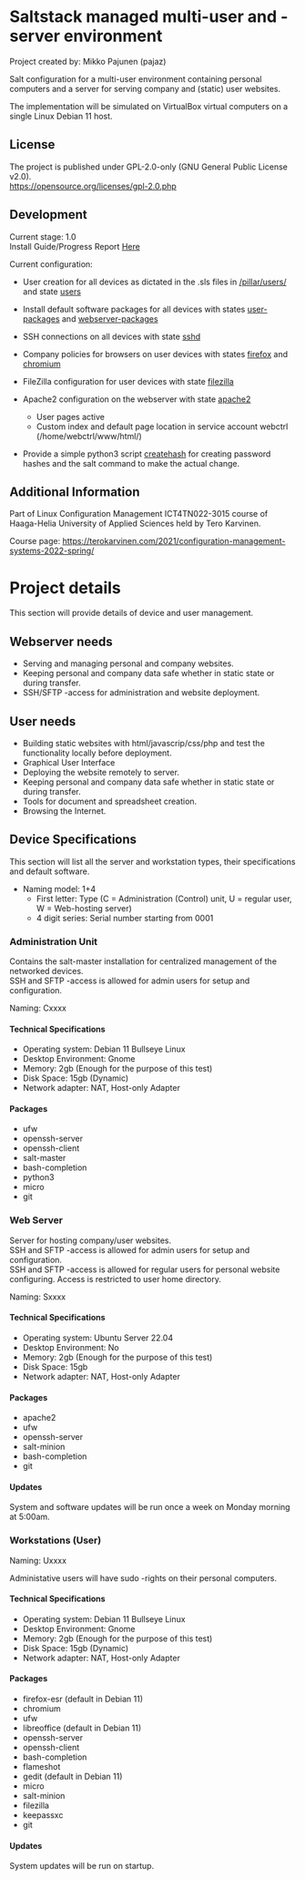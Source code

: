 # Saltstack managed multi-user and -server environment

Project created by: Mikko Pajunen (pajaz)  

Salt configuration for a multi-user environment containing personal computers and a server for serving company and (static) user websites.

The implementation will be simulated on VirtualBox virtual computers on a single Linux Debian 11 host. 

## License 

The project is published under GPL-2.0-only (GNU General Public License v2.0).  
https://opensource.org/licenses/gpl-2.0.php   

## Development

Current stage: 1.0   
Install Guide/Progress Report [Here](Installation.md)

Current configuration:  
- User creation for all devices as dictated in the .sls files in [/pillar/users/](module/pillar/users) and state [users](module/salt/users) 
- Install default software packages for all devices with states [user-packages](module/salt/user-packages) and [webserver-packages](module/salt/webserver-packages)
- SSH connections on all devices with state [sshd](module/salt/sshd)  
    
- Company policies for browsers on user devices with states [firefox](module/salt/firefox) and [chromium](module/salt/chromium)
- FileZilla configuration for user devices with state [filezilla](module/salt/filezilla)  
    
- Apache2 configuration on the webserver with state [apache2](module/salt/apache2)
    - User pages active
    - Custom index and default page location in service account webctrl (/home/webctrl/www/html/)  
    
- Provide a simple python3 script [createhash](module/Scripts/createhash) for creating password hashes and the salt command to make the actual change.  

## Additional Information

Part of Linux Configuration Management ICT4TN022-3015 course of Haaga-Helia University of Applied Sciences held by Tero Karvinen.  

Course page: https://terokarvinen.com/2021/configuration-management-systems-2022-spring/  
  
# Project details

This section will provide details of device and user management.  

## Webserver needs

- Serving and managing personal and company websites.
- Keeping personal and company data safe whether in static state or during transfer. 
- SSH/SFTP -access for administration and website deployment.

## User needs

- Building static websites with html/javascrip/css/php and test the functionality locally before deployment.  
- Graphical User Interface
- Deploying the website remotely to server.  
- Keeping personal and company data safe whether in static state or during transfer.  
- Tools for document and spreadsheet creation.  
- Browsing the Internet.  
  
## Device Specifications  

This section will list all the server and workstation types, their specifications and default software.  

- Naming model: 1+4  
    - First letter: Type (C = Administration (Control) unit, U = regular user, W = Web-hosting server) 
    - 4 digit series: Serial number starting from 0001
  
### Administration Unit 

Contains the salt-master installation for centralized management of the networked devices.  
SSH and SFTP -access is allowed for admin users for setup and configuration.  
  
Naming: Cxxxx

#### Technical Specifications

- Operating system: Debian 11 Bullseye Linux
- Desktop Environment: Gnome  
- Memory: 2gb (Enough for the purpose of this test)  
- Disk Space: 15gb (Dynamic)  
- Network adapter: NAT, Host-only Adapter

#### Packages  

- ufw  
- openssh-server  
- openssh-client  
- salt-master  
- bash-completion  
- python3  
- micro
- git

### Web Server

Server for hosting company/user websites.  
SSH and SFTP -access is allowed for admin users for setup and configuration.  
SSH and SFTP -access is allowed for regular users for personal website configuring. Access is restricted to user home directory.    

Naming: Sxxxx

#### Technical Specifications

- Operating system: Ubuntu Server 22.04  
- Desktop Environment: No  
- Memory: 2gb (Enough for the purpose of this test)  
- Disk Space: 15gb  
- Network adapter: NAT, Host-only Adapter 

#### Packages  

- apache2  
- ufw  
- openssh-server  
- salt-minion  
- bash-completion  
- git  

#### Updates

System and software updates will be run once a week on Monday morning at 5:00am. 

### Workstations (User)

Naming: Uxxxx 

Administative users will have sudo -rights on their personal computers.  

#### Technical Specifications

- Operating system: Debian 11 Bullseye Linux
- Desktop Environment: Gnome  
- Memory: 2gb (Enough for the purpose of this test)  
- Disk Space: 15gb (Dynamic)  
- Network adapter: NAT, Host-only Adapter 

#### Packages  

- firefox-esr (default in Debian 11)
- chromium
- ufw
- libreoffice (default in Debian 11)
- openssh-server
- openssh-client
- bash-completion
- flameshot
- gedit (default in Debian 11)
- micro
- salt-minion
- filezilla
- keepassxc
- git

#### Updates

System updates will be run on startup.  
